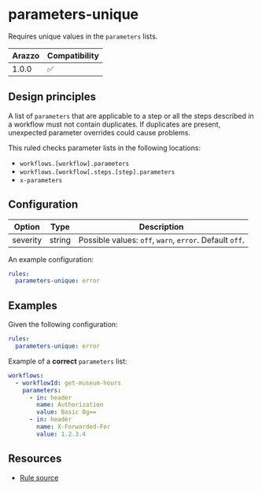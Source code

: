 # parameters-unique

Requires unique values in the `parameters` lists.

| Arazzo | Compatibility |
| ------ | ------------- |
| 1.0.0  | ✅            |

## Design principles

A list of `parameters` that are applicable to a step or all the steps described in a workflow must not contain duplicates.
If duplicates are present, unexpected parameter overrides could cause problems.

This ruled checks parameter lists in the following locations:

- `workflows.[workflow].parameters`
- `workflows.[workflow[.steps.[step].parameters`
- `x-parameters`

## Configuration

| Option   | Type   | Description                                             |
| -------- | ------ | ------------------------------------------------------- |
| severity | string | Possible values: `off`, `warn`, `error`. Default `off`. |

An example configuration:

```yaml
rules:
  parameters-unique: error
```

## Examples

Given the following configuration:

```yaml
rules:
  parameters-unique: error
```

Example of a **correct** `parameters` list:

```yaml Correct example
workflows:
  - workflowId: get-museum-hours
    parameters:
      - in: header
        name: Authorization
        value: Basic Og==
      - in: header
        name: X-Forwarded-For
        value: 1.2.3.4
```

## Resources

- [Rule source](https://github.com/Redocly/redocly-cli/blob/main/packages/core/src/rules/arazzo/parameters-unique.ts)
